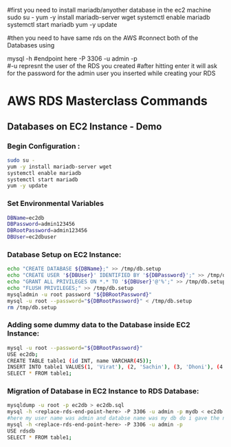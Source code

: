 #first you need to install mariadb/anyother database in the ec2 machine
sudo su -
yum -y install mariadb-server wget
systemctl enable mariadb
systemctl start mariadb
yum -y update


#then you need to have same rds on the AWS
#connect both of the Databases using


mysql -h #endpoint here -P 3306 -u admin  -p  
#-u represnt the user of the RDS you created 
#after hitting enter it will ask for the password for the admin user you inserted while creating your RDS




# AWS RDS Masterclass Commands

## Databases on EC2 Instance - Demo
### Begin Configuration :
```bash
sudo su -
yum -y install mariadb-server wget
systemctl enable mariadb
systemctl start mariadb
yum -y update
```
### Set Environmental Variables
```bash
DBName=ec2db
DBPassword=admin123456
DBRootPassword=admin123456
DBUser=ec2dbuser
```
### Database Setup on EC2 Instance:
```bash
echo "CREATE DATABASE ${DBName};" >> /tmp/db.setup
echo "CREATE USER '${DBUser}' IDENTIFIED BY '${DBPassword}';" >> /tmp/db.setup
echo "GRANT ALL PRIVILEGES ON *.* TO '${DBUser}'@'%';" >> /tmp/db.setup
echo "FLUSH PRIVILEGES;" >> /tmp/db.setup
mysqladmin -u root password "${DBRootPassword}"
mysql -u root --password="${DBRootPassword}" < /tmp/db.setup
rm /tmp/db.setup
```
### Adding some dummy data to the Database inside EC2 Instance:
```bash
mysql -u root --password="${DBRootPassword}"
USE ec2db;
CREATE TABLE table1 (id INT, name VARCHAR(45));
INSERT INTO table1 VALUES(1, 'Virat'), (2, 'Sachin'), (3, 'Dhoni'), (4, 'ABD');
SELECT * FROM table1;
```
### Migration of Database in EC2 Instance to RDS Database:
```bash
mysqldump -u root -p ec2db > ec2db.sql
mysql -h <replace-rds-end-point-here> -P 3306 -u admin -p mydb < ec2db.sql
#here my user name was admin and databse name was my db do i gave the name accordingly you have to change as per your username of the aws database
mysql -h <replace-rds-end-point-here> -P 3306 -u admin -p
USE rdsdb
SELECT * FROM table1;
```



